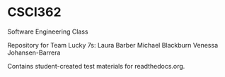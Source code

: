 CSCI362
=======

Software Engineering Class

Repository for Team Lucky 7s:
Laura Barber
Michael Blackburn
Venessa Johansen-Barrera

Contains student-created test materials for readthedocs.org.
